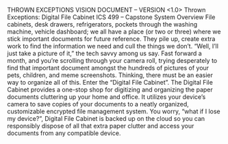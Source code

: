  THROWN EXCEPTIONS 
VISION DOCUMENT – VERSION <1.0> 
Thrown Exceptions: Digital File Cabinet ICS 499 – Capstone 
System Overview 
File cabinets, desk drawers, refrigerators, pockets through the washing machine, 
vehicle dashboard; we all have a place (or two or three) where we stick important 
documents for future reference. They pile up, create extra work to find the 
information we need and cull the things we don’t. “Well, I’ll just take a picture of it,” 
the tech savvy among us say. Fast forward a month, and you’re scrolling through your 
camera roll, trying desperately to find that important document amongst the hundreds 
of pictures of your pets, children, and meme screenshots. Thinking, there must be an 
easier way to organize all of this. Enter the “Digital File Cabinet”. The Digital File 
Cabinet provides a one-stop shop for digitizing and organizing the paper documents 
cluttering up your home and office. It utilizes your device’s camera to save copies 
of your documents to a neatly organized, customizable encrypted file management system. 
You worry, “what if I lose my device?”, Digital File Cabinet is backed up on the cloud
so you can responsibly dispose of all that extra paper clutter and access your documents
from any compatible device. 
